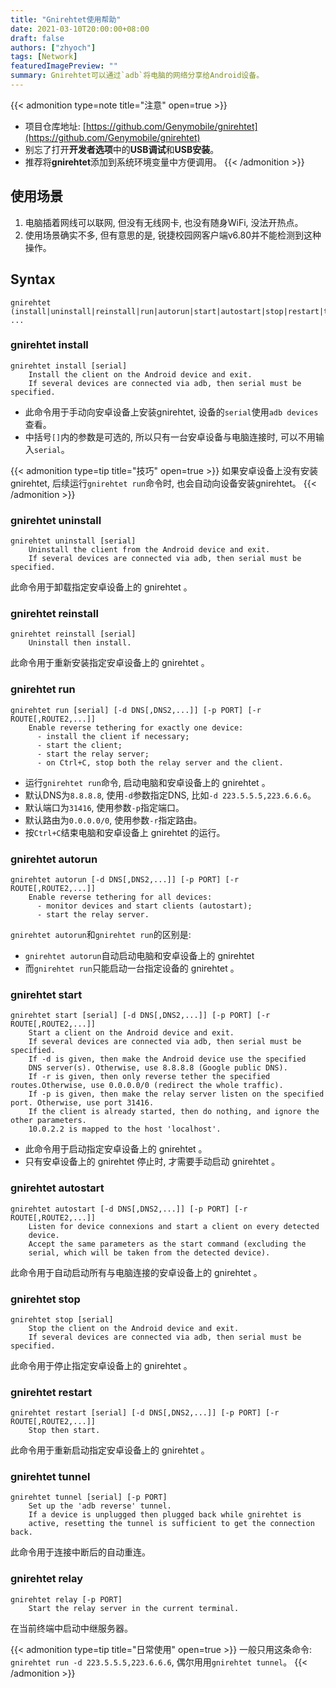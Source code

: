 ```yaml
---
title: "Gnirehtet使用帮助"
date: 2021-03-10T20:00:00+08:00
draft: false
authors: ["zhyoch"]
tags: [Network]
featuredImagePreview: ""
summary: Gnirehtet可以通过`adb`将电脑的网络分享给Android设备。
---
```


{{< admonition type=note title="注意" open=true >}}
- 项目仓库地址: [https://github.com/Genymobile/gnirehtet](https://github.com/Genymobile/gnirehtet)
- 别忘了打开**开发者选项**中的**USB调试**和**USB安装**。
- 推荐将**gnirehtet**添加到系统环境变量中方便调用。
{{< /admonition >}}

## 使用场景

1. 电脑插着网线可以联网, 但没有无线网卡, 也没有随身WiFi, 没法开热点。
2. 使用场景确实不多, 但有意思的是, 锐捷校园网客户端v6.80并不能检测到这种操作。

## Syntax

```shell
gnirehtet (install|uninstall|reinstall|run|autorun|start|autostart|stop|restart|tunnel|relay) ...
```

### gnirehtet install

```shell
gnirehtet install [serial]
    Install the client on the Android device and exit.
    If several devices are connected via adb, then serial must be specified.
```

- 此命令用于手动向安卓设备上安装gnirehtet, 设备的`serial`使用`adb devices`查看。
- 中括号`[]`内的参数是可选的, 所以只有一台安卓设备与电脑连接时, 可以不用输入`serial`。

{{< admonition type=tip title="技巧" open=true >}}
如果安卓设备上没有安装gnirehtet, 后续运行`gnirehtet run`命令时, 也会自动向设备安装gnirehtet。
{{< /admonition >}}

### gnirehtet uninstall

```shell
gnirehtet uninstall [serial]
    Uninstall the client from the Android device and exit.
    If several devices are connected via adb, then serial must be specified.
```

此命令用于卸载指定安卓设备上的 gnirehtet 。

### gnirehtet reinstall

```shell
gnirehtet reinstall [serial]
    Uninstall then install.
```

此命令用于重新安装指定安卓设备上的 gnirehtet 。

### gnirehtet run

```shell
gnirehtet run [serial] [-d DNS[,DNS2,...]] [-p PORT] [-r ROUTE[,ROUTE2,...]]
    Enable reverse tethering for exactly one device:
      - install the client if necessary;
      - start the client;
      - start the relay server;
      - on Ctrl+C, stop both the relay server and the client.
```

- 运行`gnirehtet run`命令, 启动电脑和安卓设备上的 gnirehtet 。
- 默认DNS为`8.8.8.8`, 使用`-d`参数指定DNS, 比如`-d 223.5.5.5,223.6.6.6`。
- 默认端口为`31416`, 使用参数`-p`指定端口。
- 默认路由为`0.0.0.0/0`, 使用参数`-r`指定路由。
- 按`Ctrl+C`结束电脑和安卓设备上 gnirehtet 的运行。

### gnirehtet autorun

```shell
gnirehtet autorun [-d DNS[,DNS2,...]] [-p PORT] [-r ROUTE[,ROUTE2,...]]
    Enable reverse tethering for all devices:
      - monitor devices and start clients (autostart);
      - start the relay server.
```

`gnirehtet autorun`和`gnirehtet run`的区别是: 

- `gnirehtet autorun`自动启动电脑和安卓设备上的 gnirehtet 
- 而`gnirehtet run`只能启动一台指定设备的 gnirehtet 。

### gnirehtet start

```shell
gnirehtet start [serial] [-d DNS[,DNS2,...]] [-p PORT] [-r ROUTE[,ROUTE2,...]]
    Start a client on the Android device and exit.
    If several devices are connected via adb, then serial must be specified.
    If -d is given, then make the Android device use the specified
    DNS server(s). Otherwise, use 8.8.8.8 (Google public DNS).
    If -r is given, then only reverse tether the specified routes.Otherwise, use 0.0.0.0/0 (redirect the whole traffic).
    If -p is given, then make the relay server listen on the specified port. Otherwise, use port 31416.
    If the client is already started, then do nothing, and ignore the other parameters.
    10.0.2.2 is mapped to the host 'localhost'.
```

- 此命令用于启动指定安卓设备上的 gnirehtet 。
- 只有安卓设备上的 gnirehtet 停止时, 才需要手动启动 gnirehtet 。

### gnirehtet autostart

```shell
gnirehtet autostart [-d DNS[,DNS2,...]] [-p PORT] [-r ROUTE[,ROUTE2,...]]
    Listen for device connexions and start a client on every detected
    device.
    Accept the same parameters as the start command (excluding the
    serial, which will be taken from the detected device).
```

此命令用于自动启动所有与电脑连接的安卓设备上的 gnirehtet 。

### gnirehtet stop

```shell
gnirehtet stop [serial]
    Stop the client on the Android device and exit.
    If several devices are connected via adb, then serial must be specified.
```

此命令用于停止指定安卓设备上的 gnirehtet 。

### gnirehtet restart

```shell
gnirehtet restart [serial] [-d DNS[,DNS2,...]] [-p PORT] [-r ROUTE[,ROUTE2,...]]
    Stop then start.
```

此命令用于重新启动指定安卓设备上的 gnirehtet 。

### gnirehtet tunnel

```shell
gnirehtet tunnel [serial] [-p PORT]
    Set up the 'adb reverse' tunnel.
    If a device is unplugged then plugged back while gnirehtet is
    active, resetting the tunnel is sufficient to get the connection back.
```

此命令用于连接中断后的自动重连。

### gnirehtet relay

```shell
gnirehtet relay [-p PORT]
    Start the relay server in the current terminal.
```
在当前终端中启动中继服务器。

{{< admonition type=tip title="日常使用" open=true >}}
一般只用这条命令: `gnirehtet run -d 223.5.5.5,223.6.6.6`, 偶尔用用`gnirehtet tunnel`。
{{< /admonition >}}